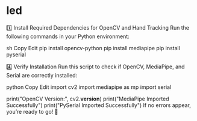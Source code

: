 # led
1️⃣ Install Required Dependencies for OpenCV and Hand Tracking
Run the following commands in your Python environment:

sh
Copy
Edit
pip install opencv-python
pip install mediapipe
pip install pyserial

4️⃣ Verify Installation
Run this script to check if OpenCV, MediaPipe, and Serial are correctly installed:

python
Copy
Edit
import cv2
import mediapipe as mp
import serial

print("OpenCV Version:", cv2.__version__)
print("MediaPipe Imported Successfully")
print("PySerial Imported Successfully")
If no errors appear, you’re ready to go! 🚀
